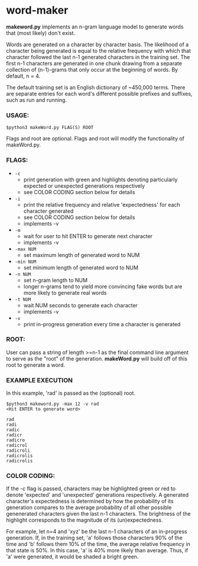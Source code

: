 # word-maker

**makeword.py** implements an n-gram language model to generate words that (most likely) don't exist.

Words are generated on a character by character basis. The likelihood of a character being generated is equal to the relative frequency with which that character followed the last n-1 generated characters in the training set. The first n-1 characters are generated in one chunk drawing from a separate collection of (n-1)-grams that only occur at the beginning of words. By default, n = 4.

The default training set is an English dictionary of ~450,000 terms. There are separate entries for each word's different possible prefixes and suffixes, such as run and running.


### USAGE:
  
`$python3 makeWord.py FLAG(S) ROOT`

Flags and root are optional. Flags and root will modify the functionality of makeWord.py.


### FLAGS:

- `-c`
	- print generation with green and highlights denoting particularly expected or unexpected generations respectively
	- see COLOR CODING section below for details
- `-i`
	- print the relative frequency and relative 'expectedness' for each character generated
	- see COLOR CODING section below for details
	- implements -v
- `-m`
	- wait for user to hit ENTER to generate next character
	- implements -v
- `-max NUM`	
	- set maximum length of generated word to NUM
- `-min NUM`	
	- set minimum length of generated word to NUM
- `-n NUM`
	- set n-gram length to NUM
	- longer n-grams tend to yield more convincing fake words but are more likely to generate real words
- `-t NUM`
	- wait NUM seconds to generate each character
	- implements -v
- `-v`
	- print in-progress generation every time a character is generated


### ROOT:

User can pass a string of length >=n-1 as the final command line argument to serve as the "root" of the generation. **makeWord.py** will build off of this root to generate a word.


### EXAMPLE EXECUTION

In this example, 'rad' is passed as the (optional) root.

	$python3 makeword.py -max 12 -v rad
	<Hit ENTER to generate word>

 	rad
	radi
	radic
 	radicr
 	radicro
 	radicrol
 	radicroli
 	radicrolis
 	radicrolis


### COLOR CODING:
If the -c flag is passed, characters may be highlighted green or red to denote 'expected' and 'unexpected' generations respectively. A generated character's expectedness is determined by how the probability of its generation compares to the average probability of all other possible genenerated characters given the last n-1 characters. The brightness of the highlight corresponds to the magnitude of its (un)expectedness.


For example, let n=4 and 'xyz' be the last n-1 characters of an in-progress generation. If, in the training set, 'a' follows those characters 90% of the time and 'b' follows them 10% of the time, the average relative frequency in that state is 50%. In this case, 'a' is 40% more likely than average. Thus, if 'a' were generated, it would be shaded a bright green.





